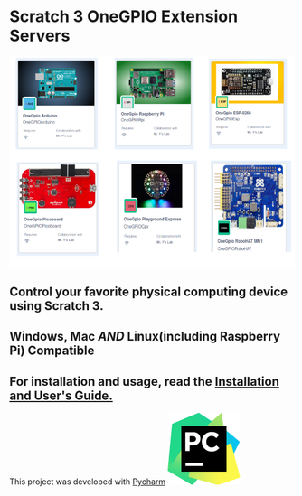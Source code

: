 # Scratch 3 OneGPIO Extension Servers

![](./docs/images/extensions.png)

## Control your favorite physical computing device using Scratch 3.

## Windows, Mac *AND* Linux(including Raspberry Pi) Compatible

## For installation and usage, read the [Installation and User's Guide.](https://mryslab.github.io/s3-extend/)

This project was developed with
[Pycharm](https://www.jetbrains.com/pycharm/?from=s3-extend)
![logo](https://github.com/MrYsLab/python_banyan/blob/master/images/icon_PyCharm.png)


